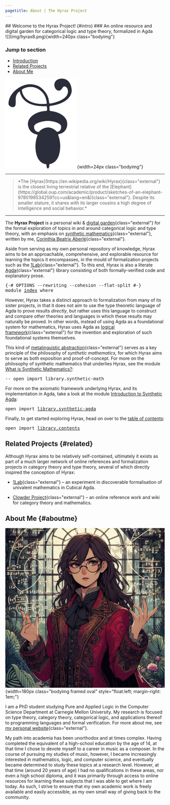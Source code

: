 ```yaml
---
pagetitle: About | The Hyrax Project
---
```


<div class="frontmatter">

<div class="title">

<div class="titleblock">
## <span class="dropcap">W</span>elcome to the Hyrax Project! {#intro}
### An online resource and digital garden for categorical logic and type theory, formalized in Agda
</div>

</div>

<div class="titlepicture">
![](img/hyrax8.png){width=240px class="bodyimg"}
</div>

</div>

<nav class="contents mainContents">

### Jump to section

* [Introduction](#intro)
* [Related Projects](#related)
* [About Me](#aboutme)

![](img/decotwo2.png){width=24px class="bodyimg"}

</nav>

---

<blockquote class="sidequote"> 
*The [Hyrax](https://en.wikipedia.org/wiki/Hyrax){class="external"} is the closest living terrestrial relative of the [Elephant](https://global.oup.com/academic/product/sketches-of-an-elephant-9780198534259?cc=us&lang=en&){class="external"}. Despite its smaller stature, it shares with its larger cousins a high degree of intelligence and social behavior.*
</blockquote>

---

The **Hyrax Project** is a personal wiki & [digital garden](https://maggieappleton.com/garden-history){class="external"} for the formal exploration of topics in and around categorical logic and type theory, with an emphasis on [synthetic mathematics](https://ncatlab.org/nlab/show/synthetic+mathematics){class="external"}, written by me, [Corinthia Beatrix Aberlé](https://cbaberle.com){class="external"}.

Aside from serving as my own personal repository of knowledge, Hyrax aims to be an approachable, comprehensive, and explorable resource for learning the topics it encompasses, in the mould of formalization projects such as the [1Lab](https://1lab.dev){class="external"}. To this end, Hyrax is also a literate [Agda](https://wiki.portal.chalmers.se/agda/pmwiki.php){class="external"} library consisting of both formally-verified code and explanatory prose.

<pre class="Agda"><a id="1882" class="Symbol">{-#</a> <a id="1886" class="Keyword">OPTIONS</a> <a id="1894" class="Pragma">--rewriting</a> <a id="1906" class="Pragma">--cohesion</a> <a id="1917" class="Pragma">--flat-split</a> <a id="1930" class="Symbol">#-}</a>
<a id="1934" class="Keyword">module</a> <a id="1941" href="index.html" class="Module">index</a> <a id="1947" class="Keyword">where</a>
</pre>
However, Hyrax takes a distinct approach to formalization from many of its sister projects, in that it does not aim to use the type theoretic language of Agda to prove results *directly*, but rather uses this language to construct and compare *other* theories and languages in which these results may naturally be proved. In other words, instead of using Agda as a foundational system for mathematics, Hyrax uses Agda as [logical framework](https://en.wikipedia.org/wiki/Logical_framework){class="external"} for the invention and exploration of such foundational systems themselves.

This kind of [metalinguistic abstraction](https://en.wikipedia.org/wiki/Metalinguistic_abstraction){class="external"} serves as a key principle of the philosophy of *synthetic mathematics,* for which Hyrax aims to serve as both exposition and proof-of-concept. For more on the philosophy of synthetic mathematics that underlies Hyrax, see the module [What is Synthetic Mathematics?](404.html):

<pre class="Agda"><a id="2945" class="Comment">-- open import library.synthetic-math</a>
</pre>
For more on the axiomatic framework underlying Hyrax, and its implementation in Agda, take a look at the module [Introduction to Synthetic Agda](library/synthetic-agda.html):

<pre class="Agda"><a id="3172" class="Keyword">open</a> <a id="3177" class="Keyword">import</a> <a id="3184" href="library/synthetic-agda.html" class="Module">library.synthetic-agda</a>
</pre>
Finally, to get started exploring Hyrax, head on over to the [table of contents](library/contents.html):

<pre class="Agda"><a id="3326" class="Keyword">open</a> <a id="3331" class="Keyword">import</a> <a id="3338" href="library/contents.html" class="Module">library.contents</a>
</pre>
## Related Projects {#related}

Although Hyrax aims to be relatively self-contained, ultimately it exists as part of a much larger network of online references and formalization projects in category theory and type theory, several of which directly inspired the conception of Hyrax:

* [1Lab](https://1lab.dev){class="external"} – an experiment in discoverable formalisation of univalent mathematics in Cubical Agda.

* [Clowder Project](https://clowderproject.com){class="external"} – an online reference work and wiki for category theory and mathematics.

## About Me {#aboutme}

![](img/profile-picture4.jpg){width=180px class="bodyimg framed oval" style="float:left; margin-right: 1em;"}

I am a PhD student studying Pure and Applied Logic in the Computer Science Department at Carnegie Mellon University. My research is focused on type theory, category theory, categorical logic, and applications thereof to programming languages and formal verification. For more about me, see [my personal website](https://cbaberle.com){class="external"}.

My path into academia has been unorthodox and at times complex. Having completed the equivalent of a high-school education by the age of 14, at that time I chose to devote myself to a career in music as a composer. In the course of pursuing my studies of music, however, I became increasingly interested in mathematics, logic, and computer science, and eventually became determined to study these topics at a research level. However, at that time (around 20 years of age) I had no qualifications in these areas, nor even a high school diploma, and it was primarily through access to online resources for learning these subjects that I was able to get where I am today. As such, I strive to ensure that my own academic work is freely available and easily accessible, as my own small way of giving back to the community.